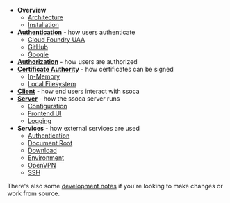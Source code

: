  * **Overview**
    * [Architecture](architecture)
    * [Installation](installation)
 * **[Authentication](authn)** - how users authenticate
    * [Cloud Foundry UAA](authn/uaa)
    * [GitHub](authn/github)
    * [Google](authn/google)
 * **[Authorization](authz)** - how users are authorized
 * **[Certificate Authority](certauth)** - how certificates can be signed
    * [In-Memory](certauth/memory)
    * [Local Filesystem](certauth/fs)
 * **[Client](client)** - how end users interact with ssoca
 * **[Server](server)** - how the ssoca server runs
    * [Configuration](server/config)
    * [Frontend UI](server/ui)
    * [Logging](server/logging)
 * **Services** - how external services are used
    * [Authentication](service/auth)
    * [Document Root](service/docroot)
    * [Download](service/download)
    * [Environment](service/env)
    * [OpenVPN](service/openvpn)
    * [SSH](service/ssh)

There's also some [development notes](dev) if you're looking to make changes or work from source.
